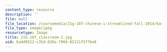 ```yaml
---
content_type: resource
description: ''
file: null
file_location: /coursemedia/21g-107-chinese-i-streamlined-fall-2014/ba4d9512c35dd20a796802111f5f76e8_21G-107_classroom-1.jpg
file_type: image/jpeg
resourcetype: Image
title: 21G-107_classroom-1.jpg
uid: ba4d9512-c35d-d20a-7968-02111f5f76e8
---
```

